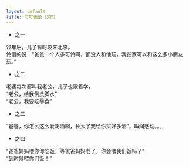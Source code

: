 ```yaml
---
layout: default
title: 叮叮语录（3岁）
---
```



* 之一

过年后，儿子暂时没来北京。  
怜惜的说：“爸爸一个人多可怜啊，都没人和他玩，我在家可以和这么多小朋友玩。”  

* 之二

老婆每次都叫我老公，儿子也跟着学。  
“老公，给我倒洗脚水”  
“老公，我要吃零食”  

* 之三

“爸爸，你怎么这么爱喝酒啊，长大了我给你买好多酒”，瞬间感动。。。

* 之四 
 
“爸爸妈妈喂你你吃饭，等爸爸妈妈老了，你会喂我们饭吗？”  
“到时候喂你们饭！”  


